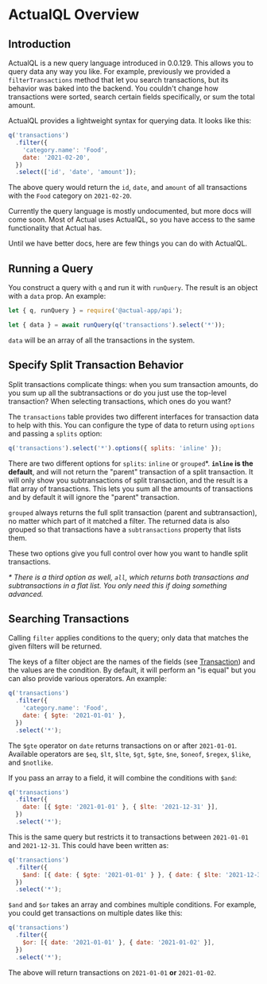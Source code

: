 # ActualQL Overview

## Introduction

ActualQL is a new query language introduced in 0.0.129. This allows you to query data any way you like. For example, previously we provided a `filterTransactions` method that let you search transactions, but its behavior was baked into the backend. You couldn't change how transactions were sorted, search certain fields specifically, or sum the total amount.

ActualQL provides a lightweight syntax for querying data. It looks like this:

```js
q('transactions')
  .filter({
    'category.name': 'Food',
    date: '2021-02-20',
  })
  .select(['id', 'date', 'amount']);
```

The above query would return the `id`, `date`, and `amount` of all transactions with the `Food` category on `2021-02-20`.

Currently the query language is mostly undocumented, but more docs will come soon. Most of Actual uses ActualQL, so you have access to the same functionality that Actual has.

Until we have better docs, here are few things you can do with ActualQL.

## Running a Query

You construct a query with `q` and run it with `runQuery`. The result is an object with a `data` prop. An example:

```js
let { q, runQuery } = require('@actual-app/api');

let { data } = await runQuery(q('transactions').select('*'));
```

`data` will be an array of all the transactions in the system.

## Specify Split Transaction Behavior

Split transactions complicate things: when you sum transaction amounts, do you sum up all the subtransactions or do you just use the top-level transaction? When selecting transactions, which ones do you want?

The `transactions` table provides two different interfaces for transaction data to help with this. You can configure the type of data to return using `options` and passing a `splits` option:

```js
q('transactions').select('*').options({ splits: 'inline' });
```

There are two different options for `splits`: `inline` or `grouped`<super>\*</super>. **`inline` is the default**, and will not return the "parent" transaction of a split transaction. It will only show you subtransactions of split transaction, and the result is a flat array of transactions. This lets you sum all the amounts of transactions and by default it will ignore the "parent" transaction.

`grouped` always returns the full split transaction (parent and subtransaction), no matter which part of it matched a filter. The returned data is also grouped so that transactions have a `subtransactions` property that lists them.

These two options give you full control over how you want to handle split transactions.

_\* There is a third option as well, `all`, which returns both transactions and subtransactions in a flat list. You only need this if doing something advanced._

## Searching Transactions

Calling `filter` applies conditions to the query; only data that matches the given filters will be returned.

The keys of a filter object are the names of the fields (see [Transaction](../reference.md#transaction)) and the values are the condition. By default, it will perform an "is equal" but you can also provide various operators. An example:

```js
q('transactions')
  .filter({
    'category.name': 'Food',
    date: { $gte: '2021-01-01' },
  })
  .select('*');
```

The `$gte` operator on `date` returns transactions on or after `2021-01-01`. Available operators are `$eq`, `$lt`, `$lte`, `$gt`, `$gte`, `$ne`, `$oneof`, `$regex`, `$like`, and `$notlike`.

If you pass an array to a field, it will combine the conditions with `$and`:

```js
q('transactions')
  .filter({
    date: [{ $gte: '2021-01-01' }, { $lte: '2021-12-31' }],
  })
  .select('*');
```

This is the same query but restricts it to transactions between `2021-01-01` and `2021-12-31`. This could have been written as:

```js
q('transactions')
  .filter({
    $and: [{ date: { $gte: '2021-01-01' } }, { date: { $lte: '2021-12-31' } }],
  })
  .select('*');
```

`$and` and `$or` takes an array and combines multiple conditions. For example, you could get transactions on multiple dates like this:

```js
q('transactions')
  .filter({
    $or: [{ date: '2021-01-01' }, { date: '2021-01-02' }],
  })
  .select('*');
```

The above will return transactions on `2021-01-01` **or** `2021-01-02`.
